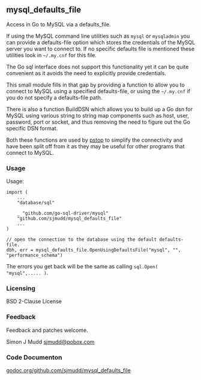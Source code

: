 ## mysql_defaults_file

Access in Go to MySQL via a defaults_file.

If using the MySQL command line utilities such as `mysql` or
`mysqladmin` you can provide a defaults-file option which stores
the credentials of the MySQL server you want to connect to. If no
specific defaults file is mentioned these utilities look in `~/.my.cnf`
for this file.

The Go sql interface does not support this functionality yet it can
be quite convenient as it avoids the need to explicitly provide credentials.

This small module fills in that gap by providing a function to allow you
to connect to MySQL using a specified defaults-file, or using the
`~/.my.cnf` if you do not specify a defaults-file path.

There is also a function BuildDSN which allows you to build up a Go
dsn for MySQL using various string to string map components such as
host, user, password, port or socket, and thus removing the need to
figure out the Go specific DSN format.

Both these functions are used by [pstop](http://github.com/sjmudd/pstop)
to simplify the connectivity and have been split off from it as they
may be useful for other programs that connect to  MySQL.

### Usage

Usage:

```
import (
	...
	"database/sql"

	_ "github.com/go-sql-driver/mysql"
	"github.com/sjmudd/mysql_defaults_file"
	...
)

// open the connection to the database using the default defaults-file.
dbh, err = mysql_defaults_file.OpenUsingDefaultsFile("mysql", "", "performance_schema")
```

The errors you get back will be the same as calling `sql.Open( "mysql",..... )`.

### Licensing

BSD 2-Clause License

### Feedback

Feedback and patches welcome.

Simon J Mudd
<sjmudd@pobox.com>

### Code Documenton
[godoc.org/github.com/sjmudd/mysql_defaults_file](http://godoc.org/github.com/sjmudd/mysql_defaults_file)
